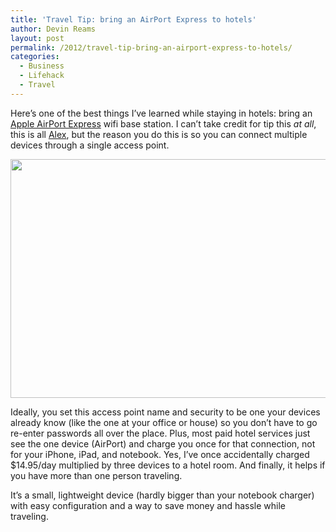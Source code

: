```yaml
---
title: 'Travel Tip: bring an AirPort Express to hotels'
author: Devin Reams
layout: post
permalink: /2012/travel-tip-bring-an-airport-express-to-hotels/
categories:
  - Business
  - Lifehack
  - Travel
---
```

Here&#8217;s one of the best things I&#8217;ve learned while staying in hotels: bring an [Apple AirPort Express][1] wifi base station. I can&#8217;t take credit for tip this *at all*, this is all [Alex][2], but the reason you do this is so you can connect multiple devices through a single access point.

<img src="https://devin.rea.ms/wp-content/uploads/2012/08/IMG_0253-510x382.jpg" alt="" title="AirPort Express (older model) on hotel desk" width="510" height="382" class="alignleft size-medium-img wp-image-4835" />

Ideally, you set this access point name and security to be one your devices already know (like the one at your office or house) so you don&#8217;t have to go re-enter passwords all over the place. Plus, most paid hotel services just see the one device (AirPort) and charge you once for that connection, not for your iPhone, iPad, and notebook. Yes, I&#8217;ve once accidentally charged $14.95/day multiplied by three devices to a hotel room. And finally, it helps if you have more than one person traveling.

It&#8217;s a small, lightweight device (hardly bigger than your notebook charger) with easy configuration and a way to save money and hassle while traveling.

 [1]: http://www.apple.com/airportexpress/
 [2]: http://alexking.org